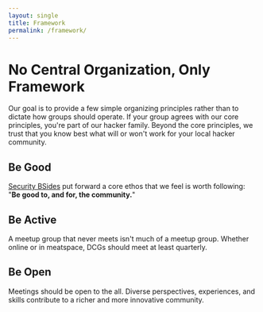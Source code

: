 ```yaml
---
layout: single
title: Framework
permalink: /framework/
---
```


# No Central Organization, Only Framework

Our goal is to provide a few simple organizing principles rather than to dictate how groups should operate. If your group agrees with our core principles, you're part of our hacker family. Beyond the core principles, we trust that you know best what will or won't work for your local hacker community.

## Be Good

[Security BSides](https://bsides.org) put forward a core ethos that we feel is worth following: "**Be good to, and for, the community.**"

## Be Active

A meetup group that never meets isn't much of a meetup group. Whether online or in meatspace, DCGs should meet at least quarterly.

## Be Open

Meetings should be open to the all. Diverse perspectives, experiences, and skills contribute to a richer and more innovative community.
